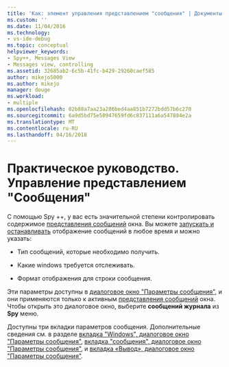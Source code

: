 ```yaml
---
title: 'Как: элемент управления представлением "сообщения" | Документы Microsoft'
ms.custom: ''
ms.date: 11/04/2016
ms.technology:
- vs-ide-debug
ms.topic: conceptual
helpviewer_keywords:
- Spy++, Messages View
- Messages view, controlling
ms.assetid: 32685ab2-6c5b-41fc-b429-29260caef585
author: mikejo5000
ms.author: mikejo
manager: douge
ms.workload:
- multiple
ms.openlocfilehash: 02b88a7aa23a286bed4aa851b7272bdd57b6c270
ms.sourcegitcommit: 6a9d5bd75e50947659fd6c837111a6a547884e2a
ms.translationtype: MT
ms.contentlocale: ru-RU
ms.lasthandoff: 04/16/2018
---
```

# <a name="how-to-control-messages-view"></a>Практическое руководство. Управление представлением "Сообщения"
С помощью Spy ++, у вас есть значительной степени контролировать содержимое [представления сообщений](../debugger/messages-view.md) окна. Вы можете [запускать и останавливать](../debugger/how-to-start-and-stop-the-message-log-display.md) отображение сообщений в любое время и можно указать:  
  
-   Тип сообщений, которые необходимо получить.  
  
-   Какие windows требуется отслеживать.  
  
-   Формат отображения для строки сообщения.  
  
 Эти параметры доступны в [диалоговое окно "Параметры сообщения"](../debugger/message-options-dialog-box.md), и они применяются только к активным [представления сообщений](../debugger/messages-view.md) окна. Чтобы открыть это диалоговое окно, выберите **сообщений журнала** из **Spy** меню.  
  
 Доступны три вкладки параметров сообщения. Дополнительные сведения см. в разделе [вкладка "Windows", диалоговое окно "Параметры сообщения"](../debugger/windows-tab-message-options-dialog-box.md), [вкладка "сообщения", диалоговое окно "Параметры сообщения"](../debugger/messages-tab-message-options-dialog-box.md), и [вкладка «Вывод», диалоговое окно "Параметры сообщения"](../debugger/output-tab-message-options-dialog-box.md).